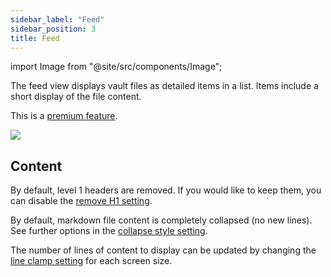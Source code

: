 ```yaml
---
sidebar_label: "Feed"
sidebar_position: 3
title: Feed
---
```


import Image from "@site/src/components/Image";

The feed view displays vault files as detailed items in a list. Items include a short display of the file content.

This is a [premium feature](/docs/premium/).

<Image src="views/img/feed-view.png"/>

## Content

By default, level 1 headers are removed. If you would like to keep them, you can disable the [remove H1 setting](/docs/settings/#remove-h1).

By default, markdown file content is completely collapsed (no new lines). See further options in the [collapse style setting](/docs/settings/#collapse-style).

The number of lines of content to display can be updated by changing the [line clamp setting](/docs/settings/#large-screen-line-clamp) for each screen size.
